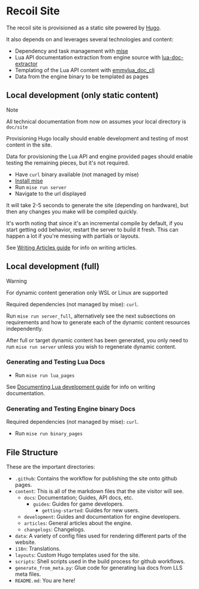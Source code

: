 # Recoil Site

The recoil site is provisioned as a static site powered by [Hugo].

It also depends on and leverages several technologies and content:

- Dependency and task management with [mise]
- Lua API documentation extraction from engine source with [lua-doc-extractor]
- Templating of the Lua API content with [emmylua_doc_cli]
- Data from the engine binary to be templated as pages

## Local development (only static content)

> [!NOTE]
> All technical documentation from now on assumes your local directory is `doc/site`

Provisioning Hugo locally should enable development and testing of most content
in the site.

Data for provisioning the Lua API and engine provided pages should enable
testing the remaining pieces, but it's not required.

- Have `curl` binary available (not managed by mise)
- [Install mise]
- Run `mise run server`
- Navigate to the url displayed

It will take 2-5 seconds to generate the site (depending on hardware), but then any changes you make will be compiled quickly.

It's worth noting that since it's an incremental compile by default, if you start getting odd behavior, restart the server to build it fresh. This can happen a lot if you're messing with partials or layouts.

See [Writing Articles guide] for info on writing articles.

## Local development (full)

> [!WARNING]
> For dynamic content generation only WSL or Linux are supported

Required dependencies (not managed by mise): `curl`.

Run `mise run server_full`, alternatively see the next subsections on requirements and how to generate each of the dynamic content resources independently.

After full or target dynamic content has been generated, you only need to run `mise run server` unless you wish to regenerate dynamic content.

### Generating and Testing Lua Docs

- Run `mise run lua_pages`

See [Documenting Lua development guide] for info on writing documentation.

### Generating and Testing Engine binary Docs

Required dependencies (not managed by mise): `curl`.

- Run `mise run binary_pages`

## File Structure

These are the important directories:

- `.github`: Contains the workflow for publishing the site onto github pages.
- `content`: This is all of the markdown files that the site visitor will see.
  - `docs`: Documentation; Guides, API docs, etc.
    - `guides`: Guides for game developers.
      - `getting-started`: Guides for new users.
  - `development`: Guides and documentation for engine developers.
  - `articles`: General articles about the engine.
  - `changelogs`: Changelogs.
- `data`: A variety of config files used for rendering different parts of the website.
- `i18n`: Translations.
- `layouts`: Custom Hugo templates used for the site.
- `scripts`: Shell scripts used in the build process for github workflows.
- `generate_from_meta.py`: Glue code for generating lua docs from LLS meta files.
- `README.md`: You are here!

[Hugo]: https://gohugo.io/
[lua-doc-extractor]: https://github.com/rhys-vdw/lua-doc-extractor
[emmylua_doc_cli]: https://github.com/EmmyLuaLs/emmylua-analyzer-rust/tree/main/crates/emmylua_doc_cli
[mise]: https://mise.jdx.dev
[Install mise]: https://mise.jdx.dev/installing-mise.html
[Writing Articles guide]: content/development/writing-site-articles.md
[Documenting Lua development guide]: content/development/documenting-lua.md
